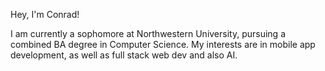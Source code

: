 Hey, I'm Conrad!

I am currently a sophomore at Northwestern University, pursuing a combined BA degree in Computer Science.
My interests are in mobile app development, as well as full stack web dev and also AI.
